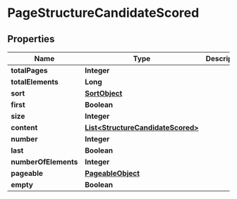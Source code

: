 

# PageStructureCandidateScored


## Properties

| Name | Type | Description | Notes |
|------------ | ------------- | ------------- | -------------|
|**totalPages** | **Integer** |  |  [optional] |
|**totalElements** | **Long** |  |  [optional] |
|**sort** | [**SortObject**](SortObject.md) |  |  [optional] |
|**first** | **Boolean** |  |  [optional] |
|**size** | **Integer** |  |  [optional] |
|**content** | [**List&lt;StructureCandidateScored&gt;**](StructureCandidateScored.md) |  |  [optional] |
|**number** | **Integer** |  |  [optional] |
|**last** | **Boolean** |  |  [optional] |
|**numberOfElements** | **Integer** |  |  [optional] |
|**pageable** | [**PageableObject**](PageableObject.md) |  |  [optional] |
|**empty** | **Boolean** |  |  [optional] |



